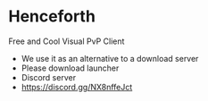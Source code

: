 # Henceforth
Free and Cool Visual PvP Client
- We use it as an alternative to a download server
- Please download launcher
- Discord server
- https://discord.gg/NX8nffeJct
